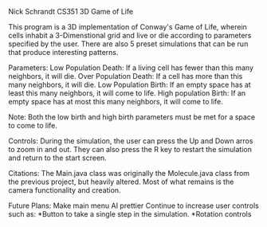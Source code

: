 Nick Schrandt
CS351
3D Game of Life

This program is a 3D implementation of Conway's Game of Life, wherein cells inhabit a 3-Dimenstional grid and live
or die according to parameters specified by the user. There are also 5 preset simulations that can be run that produce
interesting patterns.

Parameters:
Low Population Death: If a living cell has fewer than this many neighbors, it will die.
Over Population Death: If a cell has more than this many neighbors, it will die.
Low Population Birth: If an empty space has at least this many neighbors, it will come to life.
High population Birth: If an empty space has at most this many neighbors, it will come to life.

Note: Both the low birth and high birth parameters must be met for a space to come to life.

Controls:
During the simulation, the user can press the Up and Down arros to zoom in and out. They can also press the R key to
restart the simulation and return to the start screen.

Citations:
The Main.java class was originally the Molecule.java class from the previous project, but heavily altered. Most of what
remains is the camera functionality and creation.

Future Plans:
Make main menu AI prettier
Continue to increase user controls such as:
    *Button to take a single step in the simulation.
    *Rotation controls
